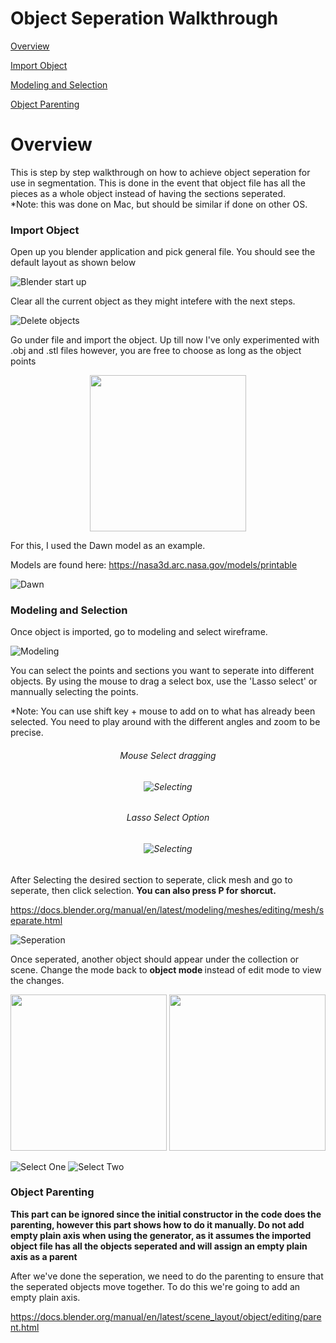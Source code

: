# Object Seperation Walkthrough

[Overview](#overview)

[Import Object](#importObject)

[Modeling and Selection](#modeling)

[Object Parenting](#objectparenting)

<h1 id='overview'> Overview </h1>
This is step by step walkthrough on how to achieve object seperation for use in segmentation. This is done in the event that object file has all the pieces as a whole object instead of having the sections seperated.

<br>
*Note: this was done on Mac, but should be similar if done on other OS.


<h3 id='importObject'> Import Object </h3>

Open up you blender application and pick general file. You should see the default layout as shown below

![Blender start up](images/startUp.png)

Clear all the current object as they might intefere with the next steps.

![Delete objects](images/delete.png)

Go under file and import the object. Up till now I've only experimented with .obj and .stl files however, you are free to choose as long as the object points

<p align="middle">
  <img src="images/importFile.png" width="250" />
</p>

For this, I used the Dawn model as an example.

Models are found here: https://nasa3d.arc.nasa.gov/models/printable

![Dawn](images/dawn.png)

<h3 id='modeling'> Modeling and Selection</h3>

Once object is imported, go to modeling and select wireframe.

![Modeling](images/modeling.png)

You can select the points and sections you want to seperate into different objects. By using the mouse to drag a select box, use the 'Lasso select' or mannually selecting the points.

*Note: You can use shift key + mouse to add on to what has already been selected. You need to play around with the different angles and zoom to be precise.

<div align="center">
<h6>Mouse Select dragging<h6>

![Selecting](images/selecting.png)

<h6>Lasso Select Option<h6>

![Selecting](images/lassoSelect.png)

</div>

After Selecting the desired section to seperate, click mesh and go to seperate, then click selection. <b>You can also press P for shorcut.</b>

https://docs.blender.org/manual/en/latest/modeling/meshes/editing/mesh/separate.html

![Seperation](images/seperation.png)

Once seperated, another object should appear under the collection or scene. Change the mode back to <b> object mode </b> instead of edit mode to view the changes.

<p align="middle">
  <img src="images/seperatedObject.png" width="250" />
  <img src="images/viewMode.png" width="250" /> 
</p>


<!-- <p align="middle">
  <img src="images/selectOne.png" width="250" />
  <img src="images/selectTwo.png" width="250" /> 
</p> -->


![Select One](images/selectOne.png)
![Select Two](images/selectTwo.png)


<h3 id='objectparenting'>Object Parenting</h3>

<b> This part can be ignored since the initial constructor in the code does the parenting, however this part shows how to do it manually. Do not add empty plain axis when using the generator, as it assumes the imported object file has all the objects seperated and will assign an empty plain axis as a parent</b>

After we've done the seperation, we need to do the parenting to ensure that the seperated objects move together. To do this we're going to add an empty plain axis.

https://docs.blender.org/manual/en/latest/scene_layout/object/editing/parent.html
